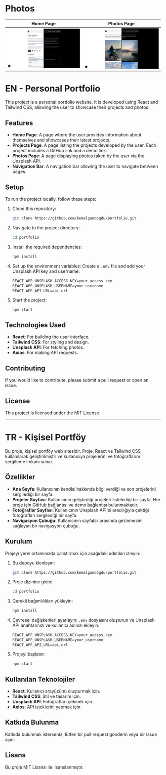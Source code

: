 # Photos
Home Page                 |  Photos Page
:-------------------------:|:-------------------------:
![](./homePage.png)  |  ![](./photosPage.png)
 
# EN - Personal Portfolio

This project is a personal portfolio website. It is developed using React and Tailwind CSS, allowing the user to showcase their projects and photos.

## Features

- **Home Page**: A page where the user provides information about themselves and showcases their latest projects.
- **Projects Page**: A page listing the projects developed by the user. Each project includes a GitHub link and a demo link.
- **Photos Page**: A page displaying photos taken by the user via the Unsplash API.
- **Navigation Bar**: A navigation bar allowing the user to navigate between pages.

## Setup

To run the project locally, follow these steps:

1. Clone this repository:
    ```bash
    git clone https://github.com/kemalgundogdu/portfolio.git
    ```

2. Navigate to the project directory:
    ```bash
    cd portfolio
    ```

3. Install the required dependencies:
    ```bash
    npm install
    ```

4. Set up the environment variables:
    Create a `.env` file and add your Unsplash API key and username:
    ```plaintext
    REACT_APP_UNSPLASH_ACCESS_KEY=your_access_key
    REACT_APP_UNSPLASH_USERNAME=your_username
    REACT_APP_API_URL=api_url
    ```

5. Start the project:
    ```bash
    npm start
    ```

## Technologies Used

- **React**: For building the user interface.
- **Tailwind CSS**: For styling and design.
- **Unsplash API**: For fetching photos.
- **Axios**: For making API requests.

## Contributing

If you would like to contribute, please submit a pull request or open an issue.

## License

This project is licensed under the MIT License.

---

# TR - Kişisel Portföy

Bu proje, kişisel portföy web sitesidir. Proje, React ve Tailwind CSS kullanılarak geliştirilmiştir ve kullanıcıya projelerini ve fotoğraflarını sergileme imkanı sunar.

## Özellikler

- **Ana Sayfa**: Kullanıcının kendisi hakkında bilgi verdiği ve son projelerini sergilediği bir sayfa.
- **Projeler Sayfası**: Kullanıcının geliştirdiği projeleri listelediği bir sayfa. Her proje için GitHub bağlantısı ve demo bağlantısı bulunmaktadır.
- **Fotoğraflar Sayfası**: Kullanıcının Unsplash API'si aracılığıyla çektiği fotoğrafları sergilediği bir sayfa.
- **Navigasyon Çubuğu**: Kullanıcının sayfalar arasında gezinmesini sağlayan bir navigasyon çubuğu.

## Kurulum

Projeyi yerel ortamınızda çalıştırmak için aşağıdaki adımları izleyin:

1. Bu depoyu klonlayın:
    ```bash
    git clone https://github.com/kemalgundogdu/portfolio.git
    ```

2. Proje dizinine gidin:
    ```bash
    cd portfolio
    ```

3. Gerekli bağımlılıkları yükleyin:
    ```bash
    npm install
    ```

4. Çevresel değişkenleri ayarlayın:
    `.env` dosyasını oluşturun ve Unsplash API anahtarınızı ve kullanıcı adınızı ekleyin:
    ```plaintext
    REACT_APP_UNSPLASH_ACCESS_KEY=your_access_key
    REACT_APP_UNSPLASH_USERNAME=your_username
    REACT_APP_API_URL=api_url
    ```

5. Projeyi başlatın:
    ```bash
    npm start
    ```

## Kullanılan Teknolojiler

- **React**: Kullanıcı arayüzünü oluşturmak için.
- **Tailwind CSS**: Stil ve tasarım için.
- **Unsplash API**: Fotoğrafları çekmek için.
- **Axios**: API isteklerini yapmak için.

## Katkıda Bulunma

Katkıda bulunmak isterseniz, lütfen bir pull request gönderin veya bir issue açın.

## Lisans

Bu proje MIT Lisansı ile lisanslanmıştır.
